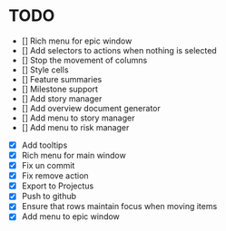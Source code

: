 # TODO

- [] Rich menu for epic window
- [] Add selectors to actions when nothing is selected
- [] Stop the movement of columns
- [] Style cells
- [] Feature summaries
- [] Milestone support
- [] Add story manager
- [] Add overview document generator
- [] Add menu to story manager
- [] Add menu to risk manager
- [x] Add tooltips
- [x] Rich menu for main window
- [x] Fix un commit
- [x] Fix remove action
- [x] Export to Projectus
- [x] Push to github 
- [x] Ensure that rows maintain focus when moving items
- [x] Add menu to epic window
